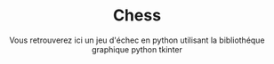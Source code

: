 <h1 align=center>Chess</h1>

<p align=center>Vous retrouverez ici un jeu d'échec en python utilisant la bibliothéque graphique python tkinter</p>
